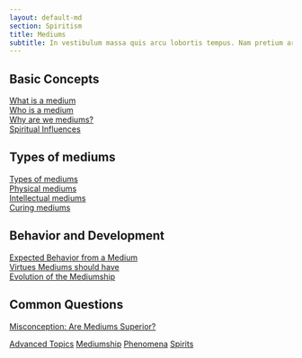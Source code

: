 ```yaml
---
layout: default-md
section: Spiritism
title: Mediums
subtitle: In vestibulum massa quis arcu lobortis tempus. Nam pretium arcu in odio vulputate luctus.
---
```


## Basic Concepts
[What is a medium](about)  
[Who is a medium](who-is)  
[Why are we mediums?](why)  
[Spiritual Influences](influences)  


## Types of mediums
[Types of mediums](types)  
[Physical mediums](physical)  
[Intellectual mediums](intellectual)  
[Curing mediums](curing)  

## Behavior and Development
[Expected Behavior from a Medium](behavior)  
[Virtues Mediums should have](virtues)  
[Evolution of the Mediumship](evolution)  


## Common Questions
[Misconception: Are Mediums Superior?](superiority)  




<a href="../advanced" class="button special">Advanced Topics</a>
<a href="../mediumship" class="button">Mediumship</a>
<a href="../phenomena" class="button">Phenomena</a>
<a href="../spirits" class="button">Spirits</a>
